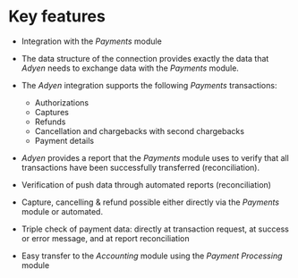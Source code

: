 # Key features
- Integration with the *Payments* module
- The data structure of the connection provides exactly the data that *Adyen* needs to exchange data with the *Payments* module.
- The *Adyen* integration supports the following *Payments* transactions:
  - Authorizations
  - Captures
  - Refunds
  - Cancellation and chargebacks with second chargebacks
  - Payment details
 
 - *Adyen* provides a report that the *Payments* module uses to verify that all transactions have been successfully transferred (reconciliation).

- Verification of push data through automated reports (reconciliation)
- Capture, cancelling & refund possible either directly via the *Payments* module or automated.
- Triple check of payment data: directly at transaction request, at success or error message, and at report reconciliation
- Easy transfer to the *Accounting* module using the *Payment Processing* module
<!---Stimmt nicht, nicht?
- Improved open item matching (reconciliation) for payments originating from *Actindo* documents
- Synchronous or asynchronous processing of messages-->
